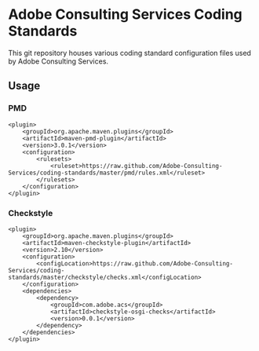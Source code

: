 
# Adobe Consulting Services Coding Standards

This git repository houses various coding standard configuration files used by Adobe Consulting Services.

## Usage

### PMD

	<plugin>
	    <groupId>org.apache.maven.plugins</groupId>
	    <artifactId>maven-pmd-plugin</artifactId>
	    <version>3.0.1</version>
	    <configuration>
	        <rulesets>
	            <ruleset>https://raw.github.com/Adobe-Consulting-Services/coding-standards/master/pmd/rules.xml</ruleset>
	        </rulesets>
	    </configuration>
	</plugin>

### Checkstyle

	<plugin>
	    <groupId>org.apache.maven.plugins</groupId>
	    <artifactId>maven-checkstyle-plugin</artifactId>
	    <version>2.10</version>
	    <configuration>
	        <configLocation>https://raw.github.com/Adobe-Consulting-Services/coding-standards/master/checkstyle/checks.xml</configLocation>
	    </configuration>
        <dependencies>
            <dependency>
                <groupId>com.adobe.acs</groupId>
                <artifactId>checkstyle-osgi-checks</artifactId>
                <version>0.0.1</version>
            </dependency>
        </dependencies>
	</plugin>